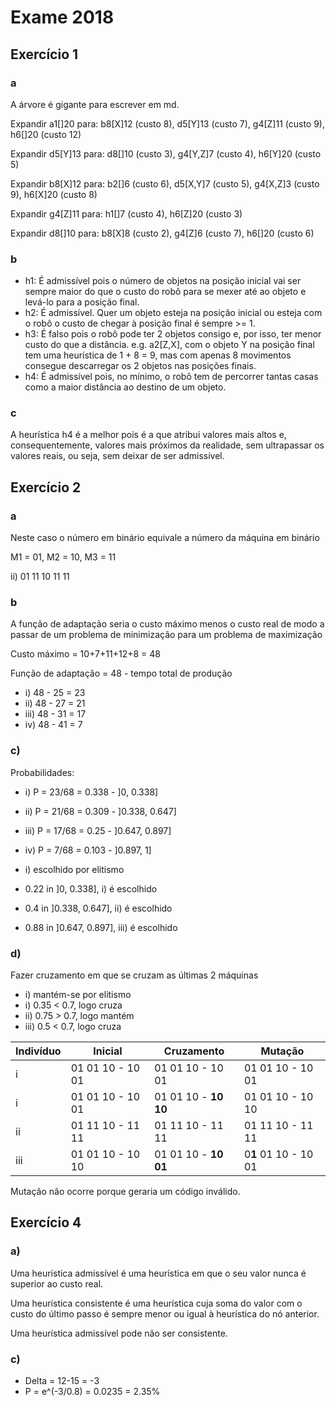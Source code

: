 # Exame 2018

## Exercício 1

### a

A árvore é gigante para escrever em md.

Expandir a1[]20 para: b8[X]12 (custo 8), d5[Y]13 (custo 7), g4[Z]11 (custo 9), h6[]20 (custo 12)

Expandir d5[Y]13 para: d8[]10 (custo 3), g4[Y,Z]7 (custo 4), h6[Y]20 (custo 5)

Expandir b8[X]12 para: b2[]6 (custo 6), d5[X,Y]7 (custo 5), g4[X,Z]3 (custo 9), h6[X]20 (custo 8)

Expandir g4[Z]11 para: h1[]7 (custo 4), h6[Z]20 (custo 3)

Expandir d8[]10 para: b8[X]8 (custo 2), g4[Z]6 (custo 7), h6[]20 (custo 6)

### b

- h1: É admissível pois o número de objetos na posição inicial vai ser sempre maior do que o custo do robô para se mexer até ao objeto e levá-lo para a posição final.
- h2: É admissível. Quer um objeto esteja na posição inicial ou esteja com o robô o custo de chegar à posição final é sempre >= 1.
- h3: É falso pois o robô pode ter 2 objetos consigo e, por isso, ter menor custo do que a distância. e.g. a2[Z,X], com o objeto Y na posição final tem uma heurística de 1 + 8 = 9, mas com apenas 8 movimentos consegue descarregar os 2 objetos nas posições finais.
- h4: É admissível pois, no mínimo, o robô tem de percorrer tantas casas como a maior distância ao destino de um objeto.

### c

A heurística h4 é a melhor pois é a que atribui valores mais altos e, consequentemente, valores mais próximos da realidade, sem ultrapassar os valores reais, ou seja, sem deixar de ser admissível.


## Exercício 2

### a

Neste caso o número em binário equivale a número da máquina em binário

M1 = 01, M2 = 10, M3 = 11

ii) 01 11 10 11 11

### b

A função de adaptação seria o custo máximo menos o custo real de modo a passar de um problema de minimização para um problema de maximização

Custo máximo = 10+7+11+12+8 = 48

Função de adaptação = 48 - tempo total de produção

- i) 48 - 25 = 23
- ii) 48 - 27 = 21
- iii) 48 - 31 = 17
- iv) 48 - 41 = 7

### c)

Probabilidades:
- i) P = 23/68 = 0.338 - ]0, 0.338]
- ii) P = 21/68 = 0.309 - ]0.338, 0.647]
- iii) P = 17/68 = 0.25 - ]0.647, 0.897]
- iv) P = 7/68 = 0.103 - ]0.897, 1]

- i) escolhido por elitismo
- 0.22 in ]0, 0.338], i) é escolhido
- 0.4 in ]0.338, 0.647], ii) é escolhido
- 0.88 in ]0.647, 0.897], iii) é escolhido


### d)

Fazer cruzamento em que se cruzam as últimas 2 máquinas

- i) mantém-se por elitismo
- i) 0.35 < 0.7, logo cruza
- ii) 0.75 > 0.7, logo mantém
- iii) 0.5 < 0.7, logo cruza

|Indivíduo|Inicial|Cruzamento|Mutação|
|-|-|-|-|
|i  |01 01 10 - 10 01|01 01 10 - 10 01|01 01 10 - 10 01|
|i  |01 01 10 - 10 01|01 01 10 - **10 10**|01 01 10 - 10 10|
|ii |01 11 10 - 11 11|01 11 10 - 11 11|01 11 10 - 11 11|
|iii|01 01 10 - 10 10|01 01 10 - **10 01**|0**1** 01 10 - 10 01|

Mutação não ocorre porque geraria um código inválido.

## Exercício 4

### a)

Uma heurística admissível é uma heurística em que o seu valor nunca é superior ao custo real.

Uma heurística consistente é uma heurística cuja soma do valor com o custo do último passo é sempre menor ou igual à heurística do nó anterior.

Uma heurística admissível pode não ser consistente.

### c)

- Delta = 12-15 = -3
- P = e^(-3/0.8) = 0.0235 = 2.35%
